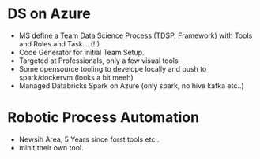 # DS on Azure

- MS define a Team Data Science Process (TDSP, Framework) with Tools and Roles and Task...  (!!)
- Code Generator for initial Team Setup.
- Targeted at Professionals, only a few visual tools
- Some opensource tooling to develope locally and push to spark/dockervm (looks a bit meeh)
- Managed Databricks Spark on Azure (only spark, no hive kafka etc..)


# Robotic Process Automation

- Newsih Area, 5 Years since forst tools etc..
- minit their own tool.
